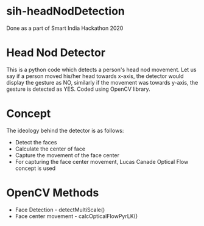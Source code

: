 # sih-headNodDetection
Done as a part of Smart India Hackathon 2020
# Head Nod Detector
This is a python code which detects a person's head nod movement. Let us say if a person moved his/her head towards x-axis, the detector would display the gesture as NO, similarly if the movement was towards y-axis, the gesture is detected as YES. Coded using OpenCV library.
# Concept 
The ideology behind the detector is as follows:
  * Detect the faces
  * Calculate the center of face
  * Capture the movement of the face center
  * For capturing the face center movement, Lucas Canade Optical Flow concept is used
# OpenCV Methods
  * Face Detection - detectMultiScale()
  * Face center movement - calcOpticalFlowPyrLK()
  
